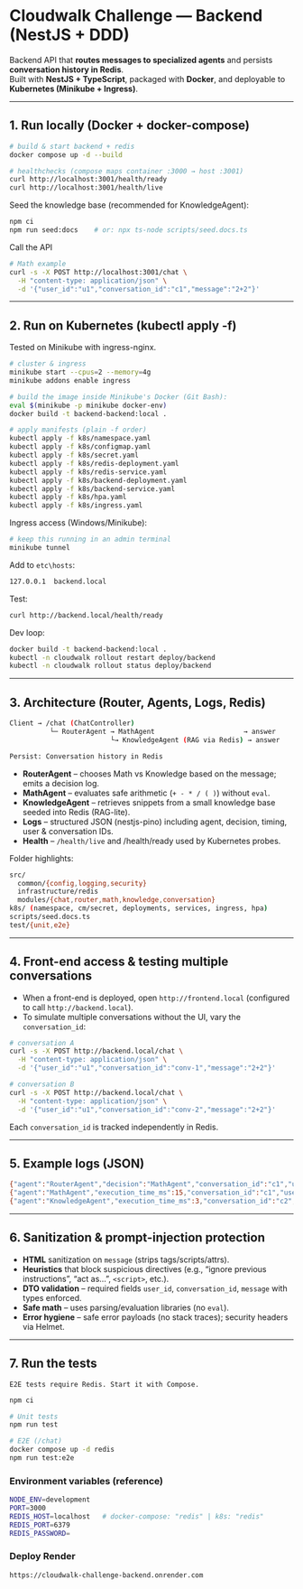 # Cloudwalk Challenge — Backend (NestJS + DDD)

Backend API that **routes messages to specialized agents** and persists **conversation history in Redis**.  
Built with **NestJS + TypeScript**, packaged with **Docker**, and deployable to **Kubernetes (Minikube + Ingress)**.

---

## 1. Run locally (Docker + docker-compose)

```bash
# build & start backend + redis
docker compose up -d --build

# healthchecks (compose maps container :3000 → host :3001)
curl http://localhost:3001/health/ready
curl http://localhost:3001/health/live
```

Seed the knowledge base (recommended for KnowledgeAgent):
```bash
npm ci
npm run seed:docs    # or: npx ts-node scripts/seed.docs.ts
```

Call the API
```bash
# Math example
curl -s -X POST http://localhost:3001/chat \
  -H "content-type: application/json" \
  -d '{"user_id":"u1","conversation_id":"c1","message":"2+2"}'
```

---

## 2. Run on Kubernetes (kubectl apply -f)
Tested on Minikube with ingress-nginx.
```bash
# cluster & ingress
minikube start --cpus=2 --memory=4g
minikube addons enable ingress

# build the image inside Minikube's Docker (Git Bash):
eval $(minikube -p minikube docker-env)
docker build -t backend-backend:local .

# apply manifests (plain -f order)
kubectl apply -f k8s/namespace.yaml
kubectl apply -f k8s/configmap.yaml
kubectl apply -f k8s/secret.yaml
kubectl apply -f k8s/redis-deployment.yaml
kubectl apply -f k8s/redis-service.yaml
kubectl apply -f k8s/backend-deployment.yaml
kubectl apply -f k8s/backend-service.yaml
kubectl apply -f k8s/hpa.yaml
kubectl apply -f k8s/ingress.yaml
```

Ingress access (Windows/Minikube):
```bash
# keep this running in an admin terminal
minikube tunnel
```

Add to `etc\hosts`:
```bash
127.0.0.1  backend.local
```

Test:
```bash
curl http://backend.local/health/ready
```

Dev loop:
```bash
docker build -t backend-backend:local .
kubectl -n cloudwalk rollout restart deploy/backend
kubectl -n cloudwalk rollout status deploy/backend
```

---

## 3. Architecture (Router, Agents, Logs, Redis)
```bash
Client → /chat (ChatController)
          └─ RouterAgent → MathAgent                      → answer
                         └→ KnowledgeAgent (RAG via Redis) → answer

Persist: Conversation history in Redis
```
- **RouterAgent** – chooses Math vs Knowledge based on the message; emits a decision log.
- **MathAgent** – evaluates safe arithmetic (`+ - * / ( )`) without `eval`.
- **KnowledgeAgent** – retrieves snippets from a small knowledge base seeded into Redis (RAG-lite).
- **Logs** – structured JSON (nestjs-pino) including agent, decision, timing, user & conversation IDs.
- **Health** – `/health/live` and /health/ready used by Kubernetes probes.

Folder highlights:
```bash
src/
  common/{config,logging,security}
  infrastructure/redis
  modules/{chat,router,math,knowledge,conversation}
k8s/ (namespace, cm/secret, deployments, services, ingress, hpa)
scripts/seed.docs.ts
test/{unit,e2e}
```

---

## 4. Front-end access & testing multiple conversations
- When a front-end is deployed, open `http://frontend.local` (configured to call `http://backend.local`).
- To simulate multiple conversations without the UI, vary the `conversation_id`:
```bash
# conversation A
curl -s -X POST http://backend.local/chat \
  -H "content-type: application/json" \
  -d '{"user_id":"u1","conversation_id":"conv-1","message":"2+2"}'

# conversation B
curl -s -X POST http://backend.local/chat \
  -H "content-type: application/json" \
  -d '{"user_id":"u1","conversation_id":"conv-2","message":"2+2"}'
```
Each `conversation_id` is tracked independently in Redis.

---

## 5. Example logs (JSON)
```bash
{"agent":"RouterAgent","decision":"MathAgent","conversation_id":"c1","user_id":"u1","timestamp":"2025-09-23T19:18:41.053Z","level":"INFO"}
{"agent":"MathAgent","execution_time_ms":15,"conversation_id":"c1","user_id":"u1","timestamp":"2025-09-23T19:18:41.067Z","level":"INFO"}
{"agent":"KnowledgeAgent","execution_time_ms":3,"conversation_id":"c2","user_id":"u2","timestamp":"2025-09-23T19:18:51.419Z","level":"INFO"}
```

---

## 6. Sanitization & prompt-injection protection
- **HTML** sanitization on `message` (strips tags/scripts/attrs).
- **Heuristics** that block suspicious directives (e.g., “ignore previous instructions”, “act as…”, `<script>`, etc.).
- **DTO validation** – required fields `user_id`, `conversation_id`, `message` with types enforced.
- **Safe math** – uses parsing/evaluation libraries (no `eval`).
- **Error hygiene** – safe error payloads (no stack traces); security headers via Helmet.

---

## 7. Run the tests
    E2E tests require Redis. Start it with Compose.
```bash
npm ci

# Unit tests
npm run test

# E2E (/chat)
docker compose up -d redis
npm run test:e2e
```

### Environment variables (reference)
```bash
NODE_ENV=development
PORT=3000
REDIS_HOST=localhost   # docker-compose: "redis" | k8s: "redis"
REDIS_PORT=6379
REDIS_PASSWORD=
```

### Deploy Render
`https://cloudwalk-challenge-backend.onrender.com`
